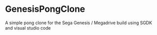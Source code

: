 # GenesisPongClone

A simple pong clone for the Sega Genesis / Megadrive build using SGDK and visual studio code
